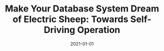 ---
title: 'Make Your Database System Dream of Electric Sheep: Towards Self-Driving Operation'
collection: 'publications'
permalink: '/publications/2021-01-01-pavlo21-vldb'
date: 2021-01-01
authors: 'Andy Pavlo, Matthew Butrovich, Lin Ma, Prashanth Menon, Wan Shen Lim, Dana Van Aken, William Zhang'
venue: 'Proceedings of the VLDB Endowment'
paperurl: 'http://danavanaken.com/files/pavlo21-vldb.pdf'
---